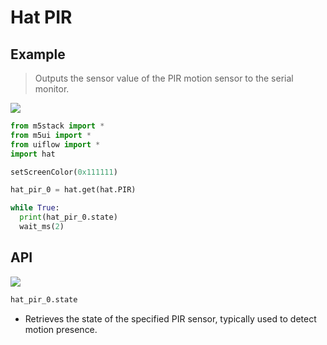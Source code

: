 # Hat PIR

## Example

> Outputs the sensor value of the PIR motion sensor to the serial monitor.

<img class="blockly_svg" src="https://m5stack.oss-cn-shenzhen.aliyuncs.com/resource/docs/static/assets/img/uiflow/blockly/hat/pir/uiflow_block_hat_pir_demo.png">

```python
from m5stack import *
from m5ui import *
from uiflow import *
import hat

setScreenColor(0x111111)

hat_pir_0 = hat.get(hat.PIR)

while True:
  print(hat_pir_0.state)
  wait_ms(2)
```

## API

<img class="blockly_svg" src="https://m5stack.oss-cn-shenzhen.aliyuncs.com/resource/docs/static/assets/img/uiflow/blockly/hat/pir/uiflow_block_hat_pir_read.svg">

```python
hat_pir_0.state
```

- Retrieves the state of the specified PIR sensor, typically used to detect motion presence.